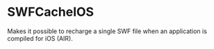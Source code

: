 # SWFCacheIOS
Makes it possible to recharge a single SWF file when an application is compiled for iOS (AIR).
